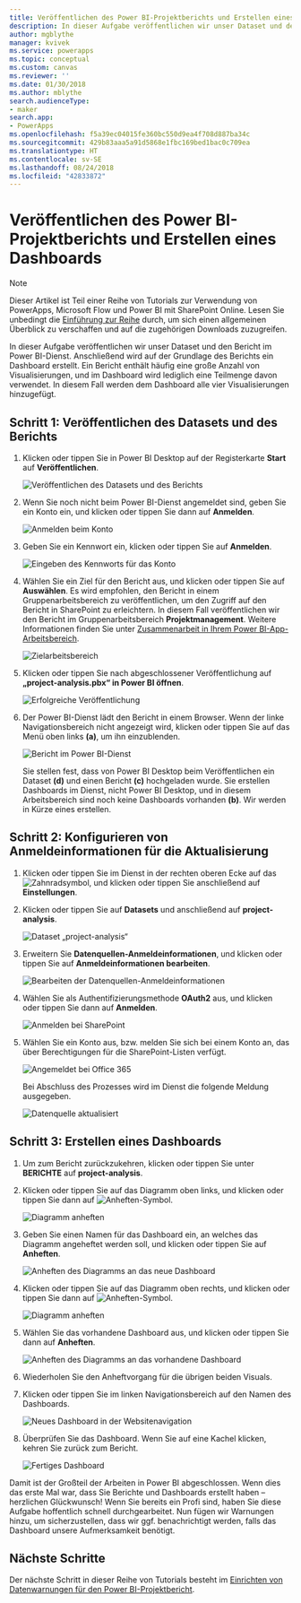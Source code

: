 ```yaml
---
title: Veröffentlichen des Power BI-Projektberichts und Erstellen eines Dashboards | Microsoft-Dokumentation
description: In dieser Aufgabe veröffentlichen wir unser Dataset und den Bericht im Power BI-Dienst. Anschließend wird auf der Grundlage des Berichts ein Dashboard erstellt.
author: mgblythe
manager: kvivek
ms.service: powerapps
ms.topic: conceptual
ms.custom: canvas
ms.reviewer: ''
ms.date: 01/30/2018
ms.author: mblythe
search.audienceType:
- maker
search.app:
- PowerApps
ms.openlocfilehash: f5a39ec04015fe360bc550d9ea4f708d887ba34c
ms.sourcegitcommit: 429b83aaa5a91d5868e1fbc169bed1bac0c709ea
ms.translationtype: HT
ms.contentlocale: sv-SE
ms.lasthandoff: 08/24/2018
ms.locfileid: "42833872"
---
```

# <a name="publish-the-power-bi-project-report-and-create-a-dashboard"></a>Veröffentlichen des Power BI-Projektberichts und Erstellen eines Dashboards
> [!NOTE]
> Dieser Artikel ist Teil einer Reihe von Tutorials zur Verwendung von PowerApps, Microsoft Flow und Power BI mit SharePoint Online. Lesen Sie unbedingt die [Einführung zur Reihe](sharepoint-scenario-intro.md) durch, um sich einen allgemeinen Überblick zu verschaffen und auf die zugehörigen Downloads zuzugreifen.

In dieser Aufgabe veröffentlichen wir unser Dataset und den Bericht im Power BI-Dienst. Anschließend wird auf der Grundlage des Berichts ein Dashboard erstellt. Ein Bericht enthält häufig eine große Anzahl von Visualisierungen, und im Dashboard wird lediglich eine Teilmenge davon verwendet. In diesem Fall werden dem Dashboard alle vier Visualisierungen hinzugefügt.

## <a name="step-1-publish-the-dataset-and-report"></a>Schritt 1: Veröffentlichen des Datasets und des Berichts
1. Klicken oder tippen Sie in Power BI Desktop auf der Registerkarte **Start** auf **Veröffentlichen**.
   
    ![Veröffentlichen des Datasets und des Berichts](./media/sharepoint-scenario-publish-report/06-01-01-publish.png)
2. Wenn Sie noch nicht beim Power BI-Dienst angemeldet sind, geben Sie ein Konto ein, und klicken oder tippen Sie dann auf **Anmelden**.
   
    ![Anmelden beim Konto](./media/sharepoint-scenario-publish-report/06-01-02-account.png)
3. Geben Sie ein Kennwort ein, klicken oder tippen Sie auf **Anmelden**.
   
    ![Eingeben des Kennworts für das Konto](./media/sharepoint-scenario-publish-report/06-01-03-password.png)
4. Wählen Sie ein Ziel für den Bericht aus, und klicken oder tippen Sie auf **Auswählen**. Es wird empfohlen, den Bericht in einem Gruppenarbeitsbereich zu veröffentlichen, um den Zugriff auf den Bericht in SharePoint zu erleichtern. In diesem Fall veröffentlichen wir den Bericht im Gruppenarbeitsbereich **Projektmanagement**. Weitere Informationen finden Sie unter [Zusammenarbeit in Ihrem Power BI-App-Arbeitsbereich](https://docs.microsoft.com/power-bi/service-collaborate-power-bi-workspace).
   
    ![Zielarbeitsbereich](./media/sharepoint-scenario-publish-report/06-01-04-workspace.png)
5. Klicken oder tippen Sie nach abgeschlossener Veröffentlichung auf **„project-analysis.pbx“ in Power BI öffnen**.
   
    ![Erfolgreiche Veröffentlichung](./media/sharepoint-scenario-publish-report/06-01-05-open-report.png)
6. Der Power BI-Dienst lädt den Bericht in einem Browser. Wenn der linke Navigationsbereich nicht angezeigt wird, klicken oder tippen Sie auf das Menü oben links **(a)**, um ihn einzublenden.
   
    ![Bericht im Power BI-Dienst](./media/sharepoint-scenario-publish-report/06-01-06-service-report.png)
   
    Sie stellen fest, dass von Power BI Desktop beim Veröffentlichen ein Dataset **(d)** und einen Bericht **(c)** hochgeladen wurde. Sie erstellen Dashboards im Dienst, nicht Power BI Desktop, und in diesem Arbeitsbereich sind noch keine Dashboards vorhanden **(b)**. Wir werden in Kürze eines erstellen.

## <a name="step-2-configure-credentials-for-refresh"></a>Schritt 2: Konfigurieren von Anmeldeinformationen für die Aktualisierung
1. Klicken oder tippen Sie im Dienst in der rechten oberen Ecke auf das ![Zahnradsymbol](./media/sharepoint-scenario-publish-report/icon-gear.png), und klicken oder tippen Sie anschließend auf **Einstellungen**.
2. Klicken oder tippen Sie auf **Datasets** und anschließend auf **project-analysis**.
   
    ![Dataset „project-analysis“](./media/sharepoint-scenario-publish-report/06-01-07-dataset.png)
3. Erweitern Sie **Datenquellen-Anmeldeinformationen**, und klicken oder tippen Sie auf **Anmeldeinformationen bearbeiten**.
   
    ![Bearbeiten der Datenquellen-Anmeldeinformationen](./media/sharepoint-scenario-publish-report/06-01-08-credentials.png)
4. Wählen Sie als Authentifizierungsmethode **OAuth2** aus, und klicken oder tippen Sie dann auf **Anmelden**.
   
    ![Anmelden bei SharePoint](./media/sharepoint-scenario-publish-report/06-01-09-sign-in.png)
5. Wählen Sie ein Konto aus, bzw. melden Sie sich bei einem Konto an, das über Berechtigungen für die SharePoint-Listen verfügt.
   
    ![Angemeldet bei Office 365](./media/sharepoint-scenario-publish-report/06-01-10-account.png)
   
    Bei Abschluss des Prozesses wird im Dienst die folgende Meldung ausgegeben.
   
    ![Datenquelle aktualisiert](./media/sharepoint-scenario-publish-report/06-01-11-updated.png)

## <a name="step-3-create-a-dashboard"></a>Schritt 3: Erstellen eines Dashboards

1. Um zum Bericht zurückzukehren, klicken oder tippen Sie unter **BERICHTE** auf **project-analysis**.

1. Klicken oder tippen Sie auf das Diagramm oben links, und klicken oder tippen Sie dann auf ![Anheften-Symbol](./media/sharepoint-scenario-publish-report/icon-pin.png).
   
    ![Diagramm anheften](./media/sharepoint-scenario-publish-report/06-01-12-pin-projected.png)
2. Geben Sie einen Namen für das Dashboard ein, an welches das Diagramm angeheftet werden soll, und klicken oder tippen Sie auf **Anheften**.
   
    ![Anheften des Diagramms an das neue Dashboard](./media/sharepoint-scenario-publish-report/06-01-13-pin-new.png)
3. Klicken oder tippen Sie auf das Diagramm oben rechts, und klicken oder tippen Sie dann auf ![Anheften-Symbol](./media/sharepoint-scenario-publish-report/icon-pin.png).
   
    ![Diagramm anheften](./media/sharepoint-scenario-publish-report/06-01-14-pin-variance.png)
4. Wählen Sie das vorhandene Dashboard aus, und klicken oder tippen Sie dann auf **Anheften**.
   
    ![Anheften des Diagramms an das vorhandene Dashboard](./media/sharepoint-scenario-publish-report/06-01-15-pin-existing.png)

5. Wiederholen Sie den Anheftvorgang für die übrigen beiden Visuals.

6. Klicken oder tippen Sie im linken Navigationsbereich auf den Namen des Dashboards.
   
    ![Neues Dashboard in der Websitenavigation](./media/sharepoint-scenario-publish-report/06-01-16-dashboard-menu.png)

7. Überprüfen Sie das Dashboard. Wenn Sie auf eine Kachel klicken, kehren Sie zurück zum Bericht.
   
    ![Fertiges Dashboard](./media/sharepoint-scenario-publish-report/06-01-17-dashboard-completed.png)

Damit ist der Großteil der Arbeiten in Power BI abgeschlossen. Wenn dies das erste Mal war, dass Sie Berichte und Dashboards erstellt haben – herzlichen Glückwunsch! Wenn Sie bereits ein Profi sind, haben Sie diese Aufgabe hoffentlich schnell durchgearbeitet. Nun fügen wir Warnungen hinzu, um sicherzustellen, dass wir ggf. benachrichtigt werden, falls das Dashboard unsere Aufmerksamkeit benötigt.

## <a name="next-steps"></a>Nächste Schritte
Der nächste Schritt in dieser Reihe von Tutorials besteht im [Einrichten von Datenwarnungen für den Power BI-Projektbericht](sharepoint-scenario-alerts-flow.md).

